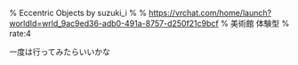 % Eccentric Objects by suzuki_i
% 
% https://vrchat.com/home/launch?worldId=wrld_9ac9ed36-adb0-491a-8757-d250f21c9bcf
% 美術館 体験型
% rate:4

一度は行ってみたらいいかな
